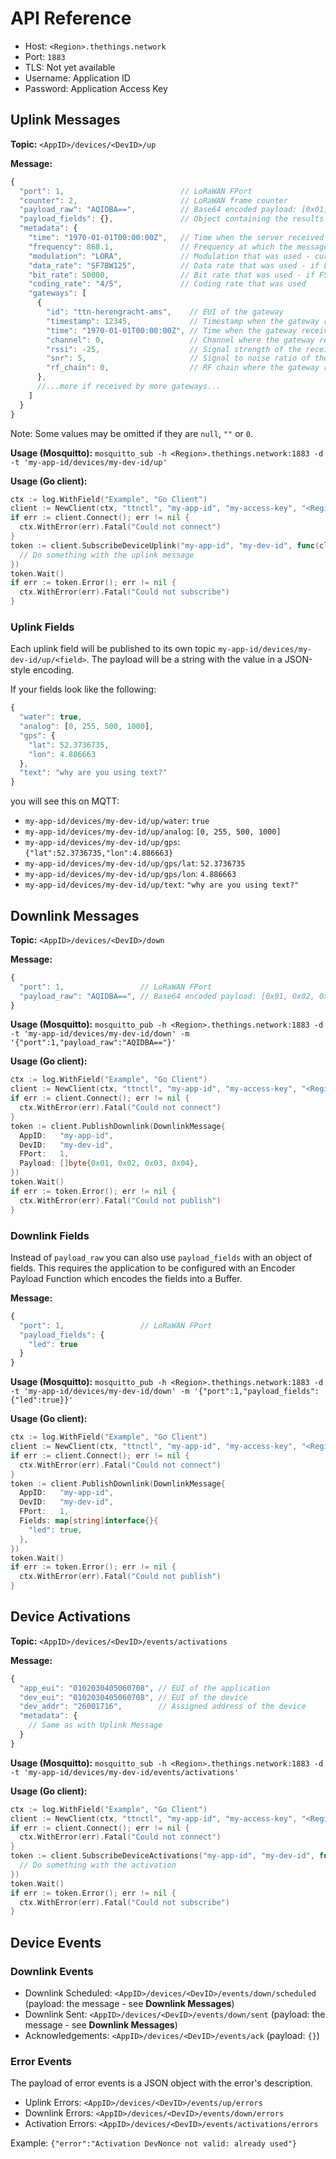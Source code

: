 # API Reference

* Host: `<Region>.thethings.network`
* Port: `1883`
* TLS: Not yet available
* Username: Application ID
* Password: Application Access Key

## Uplink Messages

**Topic:** `<AppID>/devices/<DevID>/up`

**Message:**

```js
{
  "port": 1,                          // LoRaWAN FPort
  "counter": 2,                       // LoRaWAN frame counter
  "payload_raw": "AQIDBA==",          // Base64 encoded payload: [0x01, 0x02, 0x03, 0x04]
  "payload_fields": {},               // Object containing the results from the payload functions - left out when empty
  "metadata": {
    "time": "1970-01-01T00:00:00Z",   // Time when the server received the message
    "frequency": 868.1,               // Frequency at which the message was sent
    "modulation": "LORA",             // Modulation that was used - currently only LORA. In the future we will support FSK as well
    "data_rate": "SF7BW125",          // Data rate that was used - if LORA modulation
    "bit_rate": 50000,                // Bit rate that was used - if FSK modulation
    "coding_rate": "4/5",             // Coding rate that was used
    "gateways": [
      {
        "id": "ttn-herengracht-ams",    // EUI of the gateway
        "timestamp": 12345,             // Timestamp when the gateway received the message
        "time": "1970-01-01T00:00:00Z", // Time when the gateway received the message - left out when gateway does not have synchronized time 
        "channel": 0,                   // Channel where the gateway received the message
        "rssi": -25,                    // Signal strength of the received message
        "snr": 5,                       // Signal to noise ratio of the received message
        "rf_chain": 0,                  // RF chain where the gateway received the message
      },
      //...more if received by more gateways...
    ]
  }
}
```

Note: Some values may be omitted if they are `null`, `""` or `0`.

**Usage (Mosquitto):** `mosquitto_sub -h <Region>.thethings.network:1883 -d -t 'my-app-id/devices/my-dev-id/up'`

**Usage (Go client):**

```go
ctx := log.WithField("Example", "Go Client")
client := NewClient(ctx, "ttnctl", "my-app-id", "my-access-key", "<Region>.thethings.network:1883")
if err := client.Connect(); err != nil {
  ctx.WithError(err).Fatal("Could not connect")
}
token := client.SubscribeDeviceUplink("my-app-id", "my-dev-id", func(client Client, appID string, devID string, req UplinkMessage) {
  // Do something with the uplink message
})
token.Wait()
if err := token.Error(); err != nil {
  ctx.WithError(err).Fatal("Could not subscribe")
}
```

### Uplink Fields

Each uplink field will be published to its own topic `my-app-id/devices/my-dev-id/up/<field>`. The payload will be a string with the value in a JSON-style encoding. 

If your fields look like the following:

```js
{
  "water": true,
  "analog": [0, 255, 500, 1000],
  "gps": {
    "lat": 52.3736735,
    "lon": 4.886663
  },
  "text": "why are you using text?"
}
```

you will see this on MQTT:

* `my-app-id/devices/my-dev-id/up/water`: `true`
* `my-app-id/devices/my-dev-id/up/analog`: `[0, 255, 500, 1000]`
* `my-app-id/devices/my-dev-id/up/gps`: `{"lat":52.3736735,"lon":4.886663}`
* `my-app-id/devices/my-dev-id/up/gps/lat`: `52.3736735`
* `my-app-id/devices/my-dev-id/up/gps/lon`: `4.886663`
* `my-app-id/devices/my-dev-id/up/text`: `"why are you using text?"`

## Downlink Messages

**Topic:** `<AppID>/devices/<DevID>/down`

**Message:**

```js
{
  "port": 1,                 // LoRaWAN FPort
  "payload_raw": "AQIDBA==", // Base64 encoded payload: [0x01, 0x02, 0x03, 0x04]
}
```

**Usage (Mosquitto):** `mosquitto_pub -h <Region>.thethings.network:1883 -d -t 'my-app-id/devices/my-dev-id/down' -m '{"port":1,"payload_raw":"AQIDBA=="}'`

**Usage (Go client):**

```go
ctx := log.WithField("Example", "Go Client")
client := NewClient(ctx, "ttnctl", "my-app-id", "my-access-key", "<Region>.thethings.network:1883")
if err := client.Connect(); err != nil {
  ctx.WithError(err).Fatal("Could not connect")
}
token := client.PublishDownlink(DownlinkMessage{
  AppID:   "my-app-id",
  DevID:   "my-dev-id",
  FPort:   1,
  Payload: []byte{0x01, 0x02, 0x03, 0x04},
})
token.Wait()
if err := token.Error(); err != nil {
  ctx.WithError(err).Fatal("Could not publish")
}
```

### Downlink Fields

Instead of `payload_raw` you can also use `payload_fields` with an object of fields. This requires the application to be configured with an Encoder Payload Function which encodes the fields into a Buffer.

**Message:**

```js
{
  "port": 1,                 // LoRaWAN FPort
  "payload_fields": {
    "led": true
  }
}
```

**Usage (Mosquitto):** `mosquitto_pub -h <Region>.thethings.network:1883 -d -t 'my-app-id/devices/my-dev-id/down' -m '{"port":1,"payload_fields":{"led":true}}'`

**Usage (Go client):**

```go
ctx := log.WithField("Example", "Go Client")
client := NewClient(ctx, "ttnctl", "my-app-id", "my-access-key", "<Region>.thethings.network:1883")
if err := client.Connect(); err != nil {
  ctx.WithError(err).Fatal("Could not connect")
}
token := client.PublishDownlink(DownlinkMessage{
  AppID:   "my-app-id",
  DevID:   "my-dev-id",
  FPort:   1,
  Fields: map[string]interface{}{
    "led": true,
  },
})
token.Wait()
if err := token.Error(); err != nil {
  ctx.WithError(err).Fatal("Could not publish")
}
```

## Device Activations

**Topic:** `<AppID>/devices/<DevID>/events/activations`

**Message:**

```js
{
  "app_eui": "0102030405060708", // EUI of the application
  "dev_eui": "0102030405060708", // EUI of the device
  "dev_addr": "26001716",        // Assigned address of the device
  "metadata": {
    // Same as with Uplink Message
  }
}
```

**Usage (Mosquitto):** `mosquitto_sub -h <Region>.thethings.network:1883 -d -t 'my-app-id/devices/my-dev-id/events/activations'`

**Usage (Go client):**

```go
ctx := log.WithField("Example", "Go Client")
client := NewClient(ctx, "ttnctl", "my-app-id", "my-access-key", "<Region>.thethings.network:1883")
if err := client.Connect(); err != nil {
  ctx.WithError(err).Fatal("Could not connect")
}
token := client.SubscribeDeviceActivations("my-app-id", "my-dev-id", func(client Client, appID string, devID string, req Activation) {
  // Do something with the activation
})
token.Wait()
if err := token.Error(); err != nil {
  ctx.WithError(err).Fatal("Could not subscribe")
}
```

## Device Events

### Downlink Events

* Downlink Scheduled: `<AppID>/devices/<DevID>/events/down/scheduled` (payload: the message - see **Downlink Messages**)
* Downlink Sent: `<AppID>/devices/<DevID>/events/down/sent` (payload: the message - see **Downlink Messages**)
* Acknowledgements: `<AppID>/devices/<DevID>/events/ack` (payload: `{}`)

### Error Events

The payload of error events is a JSON object with the error's description.

* Uplink Errors: `<AppID>/devices/<DevID>/events/up/errors`
* Downlink Errors: `<AppID>/devices/<DevID>/events/down/errors`
* Activation Errors: `<AppID>/devices/<DevID>/events/activations/errors`

Example: `{"error":"Activation DevNonce not valid: already used"}`
